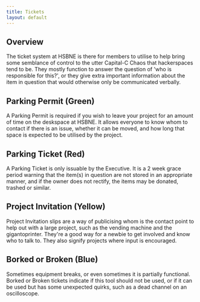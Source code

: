 ```yaml
---
title: Tickets
layout: default
---
```


## Overview

The ticket system at HSBNE is there for members to utilise to help bring some semblance of control to the utter Capital-C Chaos that hackerspaces tend to be. They mostly function to answer the question of 'who is responsible for this?', or they give extra important information about the item in question that would otherwise only be communicated verbally.

## Parking Permit (Green)

  A Parking Permit is required if you wish to leave your project for an amount of time on the deskspace at HSBNE. It allows everyone to know whom to contact if there is an issue, whether it can be moved, and how long that space is expected to be utilised by the project.

## Parking Ticket (Red)

  A Parking Ticket is only issuable by the Executive. It is a 2 week grace period warning that the item(s) in question are not stored in an appropriate manner, and if the owner does not rectify, the items may be donated, trashed or similar.

## Project Invitation (Yellow)

  Project Invitation slips are a way of publicising whom is the contact point to help out with a large project, such as the vending machine and the gigantoprinter. They're a good way for a newbie to get involved and know who to talk to. They also signify projects where input is encouraged.

## Borked or Broken (Blue)

  Sometimes equipment breaks, or even sometimes it is partially functional. Borked or Broken tickets indicate if this tool should not be used, or if it can be used but has some unexpected quirks, such as a dead channel on an oscilloscope.
